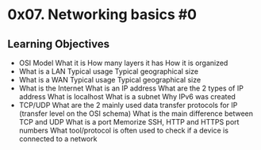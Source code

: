 # 0x07. Networking basics #0

## Learning Objectives
- OSI Model
What it is
How many layers it has
How it is organized
- What is a LAN
Typical usage
Typical geographical size
- What is a WAN
Typical usage
Typical geographical size
- What is the Internet
What is an IP address
What are the 2 types of IP address
What is localhost
What is a subnet
Why IPv6 was created
- TCP/UDP
What are the 2 mainly used data transfer protocols for IP (transfer level on the OSI schema)
What is the main difference between TCP and UDP
What is a port
Memorize SSH, HTTP and HTTPS port numbers
What tool/protocol is often used to check if a device is connected to a network